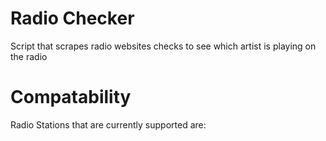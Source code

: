 # Radio Checker
Script that scrapes radio websites checks to see which artist is playing on the radio


# Compatability
Radio Stations that are currently supported are:
